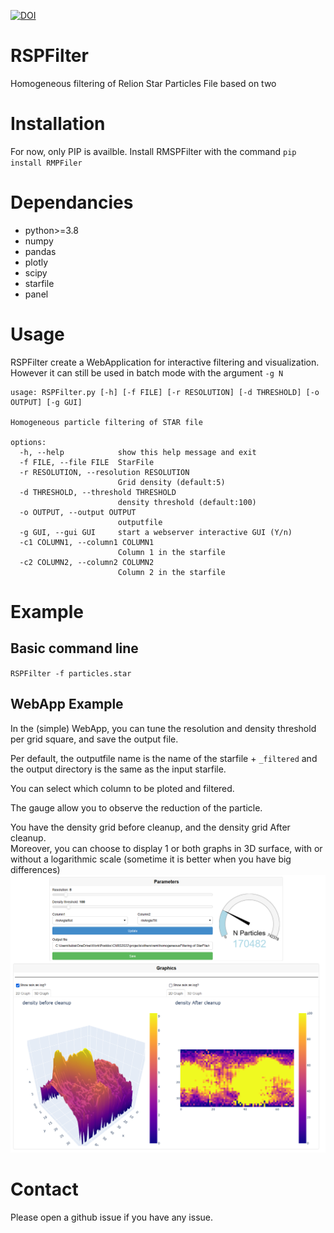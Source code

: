 [![DOI](https://zenodo.org/badge/575487916.svg)](https://zenodo.org/badge/latestdoi/575487916)

# RSPFilter
Homogeneous filtering of Relion Star Particles File based on two 

# Installation
For now, only PIP is availble. Install RMSPFilter with the command
`pip install RMPFiler`

# Dependancies
- python>=3.8
- numpy
- pandas
- plotly
- scipy
- starfile
- panel


# Usage 
RSPFilter create a WebApplication for interactive filtering and visualization.  
However it can still be used in batch mode with the argument `-g N`

```
usage: RSPFilter.py [-h] [-f FILE] [-r RESOLUTION] [-d THRESHOLD] [-o OUTPUT] [-g GUI]

Homogeneous particle filtering of STAR file

options:
  -h, --help            show this help message and exit
  -f FILE, --file FILE  StarFile
  -r RESOLUTION, --resolution RESOLUTION
                        Grid density (default:5)
  -d THRESHOLD, --threshold THRESHOLD
                        density threshold (default:100)
  -o OUTPUT, --output OUTPUT
                        outputfile
  -g GUI, --gui GUI     start a webserver interactive GUI (Y/n)
  -c1 COLUMN1, --column1 COLUMN1
                        Column 1 in the starfile
  -c2 COLUMN2, --column2 COLUMN2
                        Column 2 in the starfile
```

# Example
## Basic command line
`RSPFilter -f particles.star`

## WebApp Example
In the (simple) WebApp, you can tune the resolution and density threshold per grid square, and save the output file.  

Per default, the outputfile name is the name of the starfile + `_filtered` and the output directory is the same as the input starfile.

You can select which column to be ploted and filtered.

The gauge allow you to observe the reduction of the particle.

You have the density grid before cleanup, and the density grid After cleanup.  
Moreover, you can choose to display 1 or both graphs in 3D surface, with or without a logarithmic scale (sometime it is better when you have big differences)
![Webapp Example](examples/webapp_example.png)

# Contact
Please open a github issue if you have any issue.


